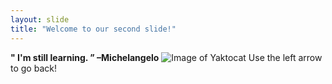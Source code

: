 ```yaml
---
layout: slide
title: "Welcome to our second slide!"
---
```

**" I'm still learning. ” –Michelangelo**
![Image of Yaktocat](https://octodex.github.com/images/yaktocat.png)
Use the left arrow to go back!
